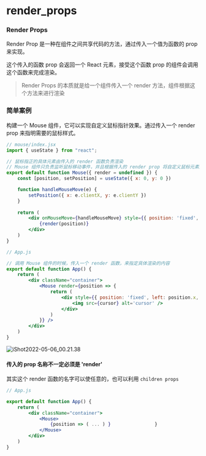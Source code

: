 # render\_props

### Render Props

Render Prop 是一种在组件之间共享代码的方法，通过传入一个值为函数的 prop 来实现。

这个传入的函数 prop 会返回一个 React 元素，接受这个函数 prop 的组件会调用这个函数来完成渲染。

> Render Props 的本质就是给一个组件传入一个 render 方法，组件根据这个方法来进行渲染

### 简单案例

构建一个 Mouse 组件，它可以实现自定义鼠标指针效果。通过传入一个 render prop 来指明需要的鼠标样式。

```jsx
// mouse/index.jsx
import { useState } from "react";

// 鼠标指正的具体元素由传入的 render 函数负责渲染
// Mouse 组件只负责监听鼠标移动事件，并且根据传入的 render prop 将自定义鼠标元素渲染到指定位置
export default function Mouse({ render = undefined }) {
    const [position, setPosition] = useState({ x: 0, y: 0 })

    function handleMouseMove(e) {
        setPosition({ x: e.clientX, y: e.clientY })
    }
    
    return (
        <div onMouseMove={handleMouseMove} style={{ position: 'fixed', width: '100vw', height: '100vh' }}>
            {render(position)}
        </div>
    )
}
```

```jsx
// App.js

// 调用 Mouse 组件的时候，传入一个 render 函数，来指定具体渲染的内容
export default function App() {
    return (
        <div className="container">
            <Mouse render={position => {
                return (
                    <div style={{ position: 'fixed', left: position.x, top: position.y }}>
                        <img src={cursor} alt='cursor' />
                    </div>
                )
            }} />
        </div>
    )
}
```

![iShot2022-05-06\_00.21.38](../../.gitbook/assets/iShot2022-05-06\_00.21.38.gif)

#### 传入的 prop 名称不一定必须是 'render'

其实这个 render 函数的名字可以使任意的，也可以利用 `children props`

```jsx
// App.js

export default function App() {
    return (
        <div className="container">
            <Mouse>
                {position => ( ... ) }                }
            </Mouse>
        </div>
    )
}
```
